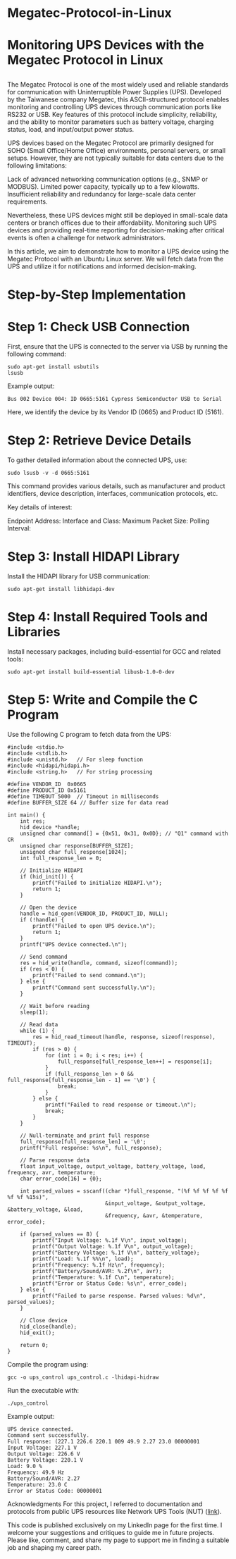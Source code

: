 # Megatec-Protocol-in-Linux
# Monitoring UPS Devices with the Megatec Protocol in Linux
## 
The Megatec Protocol is one of the most widely used and reliable standards for communication with Uninterruptible Power Supplies (UPS). Developed by the Taiwanese company Megatec, this ASCII-structured protocol enables monitoring and controlling UPS devices through communication ports like RS232 or USB. Key features of this protocol include simplicity, reliability, and the ability to monitor parameters such as battery voltage, charging status, load, and input/output power status.

UPS devices based on the Megatec Protocol are primarily designed for SOHO (Small Office/Home Office) environments, personal servers, or small setups. However, they are not typically suitable for data centers due to the following limitations:

Lack of advanced networking communication options (e.g., SNMP or MODBUS).
Limited power capacity, typically up to a few kilowatts.
Insufficient reliability and redundancy for large-scale data center requirements.

Nevertheless, these UPS devices might still be deployed in small-scale data centers or branch offices due to their affordability. Monitoring such UPS devices and providing real-time reporting for decision-making after critical events is often a challenge for network administrators.

In this article, we aim to demonstrate how to monitor a UPS device using the Megatec Protocol with an Ubuntu Linux server. We will fetch data from the UPS and utilize it for notifications and informed decision-making.

# Step-by-Step Implementation
# Step 1: Check USB Connection
First, ensure that the UPS is connected to the server via USB by running the following command:
```
sudo apt-get install usbutils  
lsusb
```
Example output:
```
Bus 002 Device 004: ID 0665:5161 Cypress Semiconductor USB to Serial
```
Here, we identify the device by its Vendor ID (0665) and Product ID (5161).
# Step 2: Retrieve Device Details
To gather detailed information about the connected UPS, use:
```
sudo lsusb -v -d 0665:5161
```
This command provides various details, such as manufacturer and product identifiers, device description, interfaces, communication protocols, etc.

Key details of interest:

Endpoint Address:
Interface and Class:
Maximum Packet Size:
Polling Interval:

# Step 3: Install HIDAPI Library
Install the HIDAPI library for USB communication:
```
sudo apt-get install libhidapi-dev
```
# Step 4: Install Required Tools and Libraries
Install necessary packages, including build-essential for GCC and related tools:
```
sudo apt-get install build-essential libusb-1.0-0-dev
```
# Step 5: Write and Compile the C Program
Use the following C program to fetch data from the UPS:
```
#include <stdio.h>  
#include <stdlib.h>  
#include <unistd.h>   // For sleep function  
#include <hidapi/hidapi.h>  
#include <string.h>   // For string processing  

#define VENDOR_ID  0x0665  
#define PRODUCT_ID 0x5161  
#define TIMEOUT 5000  // Timeout in milliseconds  
#define BUFFER_SIZE 64 // Buffer size for data read  

int main() {  
    int res;  
    hid_device *handle;  
    unsigned char command[] = {0x51, 0x31, 0x0D}; // "Q1" command with CR  
    unsigned char response[BUFFER_SIZE];  
    unsigned char full_response[1024];  
    int full_response_len = 0;  

    // Initialize HIDAPI  
    if (hid_init()) {  
        printf("Failed to initialize HIDAPI.\n");  
        return 1;  
    }  

    // Open the device  
    handle = hid_open(VENDOR_ID, PRODUCT_ID, NULL);  
    if (!handle) {  
        printf("Failed to open UPS device.\n");  
        return 1;  
    }  
    printf("UPS device connected.\n");  

    // Send command  
    res = hid_write(handle, command, sizeof(command));  
    if (res < 0) {  
        printf("Failed to send command.\n");  
    } else {  
        printf("Command sent successfully.\n");  
    }  

    // Wait before reading  
    sleep(1);  

    // Read data  
    while (1) {  
        res = hid_read_timeout(handle, response, sizeof(response), TIMEOUT);  
        if (res > 0) {  
            for (int i = 0; i < res; i++) {  
                full_response[full_response_len++] = response[i];  
            }  
            if (full_response_len > 0 && full_response[full_response_len - 1] == '\0') {  
                break;  
            }  
        } else {  
            printf("Failed to read response or timeout.\n");  
            break;  
        }  
    }  

    // Null-terminate and print full response  
    full_response[full_response_len] = '\0';  
    printf("Full response: %s\n", full_response);  

    // Parse response data  
    float input_voltage, output_voltage, battery_voltage, load, frequency, avr, temperature;  
    char error_code[16] = {0};  

    int parsed_values = sscanf((char *)full_response, "(%f %f %f %f %f %f %f %15s)",  
                               &input_voltage, &output_voltage, &battery_voltage, &load,  
                               &frequency, &avr, &temperature, error_code);  

    if (parsed_values == 8) {  
        printf("Input Voltage: %.1f V\n", input_voltage);  
        printf("Output Voltage: %.1f V\n", output_voltage);  
        printf("Battery Voltage: %.1f V\n", battery_voltage);  
        printf("Load: %.1f %%\n", load);  
        printf("Frequency: %.1f Hz\n", frequency);  
        printf("Battery/Sound/AVR: %.2f\n", avr);  
        printf("Temperature: %.1f C\n", temperature);  
        printf("Error or Status Code: %s\n", error_code);  
    } else {  
        printf("Failed to parse response. Parsed values: %d\n", parsed_values);  
    }  

    // Close device  
    hid_close(handle);  
    hid_exit();  

    return 0;  
}
```
Compile the program using:
```
gcc -o ups_control ups_control.c -lhidapi-hidraw
```
Run the executable with:
```
./ups_control
```
Example output:
```
UPS device connected.  
Command sent successfully.  
Full response: (227.1 226.6 220.1 009 49.9 2.27 23.0 00000001  
Input Voltage: 227.1 V  
Output Voltage: 226.6 V  
Battery Voltage: 220.1 V  
Load: 9.0 %  
Frequency: 49.9 Hz  
Battery/Sound/AVR: 2.27  
Temperature: 23.0 C  
Error or Status Code: 00000001
```
Acknowledgments
For this project, I referred to documentation and protocols from public UPS resources like Network UPS Tools (NUT) ([link](https://networkupstools.org/)).

This code is published exclusively on my LinkedIn page for the first time. I welcome your suggestions and critiques to guide me in future projects. Please like, comment, and share my page to support me in finding a suitable job and shaping my career path.
